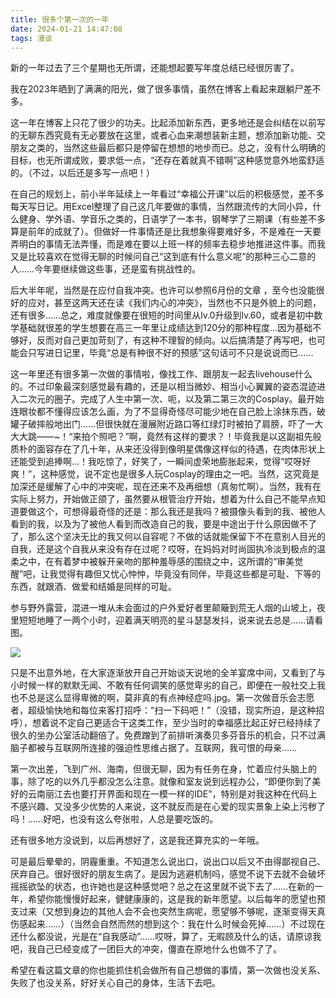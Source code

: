 ```yaml
---
title: 很多个第一次的一年
date: 2024-01-21 14:47:08
tags: 漫谈 
---
```


新的一年过去了三个星期也无所谓，还能想起要写年度总结已经很厉害了。

<!-- more -->

我在2023年晒到了满满的阳光，做了很多事情，虽然在博客上看起来跟躺尸差不多。

这一年在博客上只花了很少的功夫。比起添加新东西，更多地还是会纠结在以前写的无聊东西究竟有无必要放在这里，或者心血来潮想装新主题，想添加新功能、交朋友之类的，当然这些最后都只是停留在想想的地步而已。总之，没有什么明确的目标，也无所谓成败，要求低一点，“还存在着就真不错啊”这种感觉意外地蛮舒适的。（不过，以后还是多写一点吧！）

在自己的规划上，前小半年延续上一年看过“幸福公开课”以后的积极感觉，差不多每天写日记。用Excel整理了自己这几年要做的事情，当然跟流传的大同小异，什么健身、学外语、学音乐之类的，日语学了一本书，钢琴学了三期课（有些差不多算是前年的成就了）。但做好一件事情还是比我想象得要难好多，不是难在一天要弄明白的事情无法弄懂，而是难在要以上班一样的频率去稳步地推进这件事。而我又是比较喜欢在觉得无聊的时候问自己“这到底有什么意义呢”的那种三心二意的人……今年要继续做这些事，还是蛮有挑战性的。

后大半年呢，当然是在应付自我冲突。也许可以参照6月份的文章 ，至今也没能很好的应对，甚至这两天还在读《我们内心的冲突》，当然也不只是外貌上的问题，还有很多……总之，难度就像要在很短的时间里从lv.0升级到lv.60，或者是初中数学基础就很差的学生想要在高三一年里让成绩达到120分的那种程度…因为基础不够好，反而对自己更加苛刻了，有这种不理智的倾向。以后搞清楚了再写吧，也可能会只写进日记里，毕竟“总是有种很不好的预感”这句话可不只是说说而已……

这一年里还有很多第一次做的事情啦，像找工作、跟朋友一起去livehouse什么的。不过印象最深刻感觉最有趣的，还是以相当微妙、相当小心翼翼的姿态混迹进入二次元的圈子。完成了人生中第一次、呃，以及第二第三次的Cosplay。最开始连眼妆都不懂得应该怎么画，为了不显得奇怪尽可能少地在自己脸上涂抹东西，破罐子破摔般地出门……但很快就在漫展附近路口等红绿灯时被拍了肩膀，吓了一大大大跳——~！“来拍个照吧？”啊，竟然有这样的要求？！毕竟我是以这副祖先般质朴的面容存在了几十年，从来还没得到像明星偶像这样似的待遇，在肉体形状上还能受到追捧啊…！我吃惊了，好笑了，一瞬间虚荣地膨胀起来，觉得“哎呀好爽！”，这种感觉，说不定也是很多人玩Cosplay的理由之一吧。当然，这究竟是加深还是缓解了心中的冲突呢，现在还来不及再细想（真匆忙啊）。当然，我有在实际上努力，开始做正颌了，虽然要从根管治疗开始，想着为什么自己不能早点知道要做这个，可想得最奇怪的还是：那么我还是我吗？被摄像头看到的我、被他人看到的我，以及为了被他人看到而改造自己的我，要是中途出于什么原因做不了了，那么这个坚决无比的我又何以自容呢？不做的话就能保留下不在意别人目光的自我，还是这个自我从来没有存在过呢？哎呀，在妈妈对时尚固执冷淡到极点的温柔之中，在有着梦中被躲开亲吻的那种羞辱感的围绕之中，这所谓的“审美觉醒”吧，让我觉得有趣但又忧心忡忡，毕竟没有同伴，毕竟这些都是可耻、下等的东西，就跟酒、做爱和结婚是同样的可耻。

参与野外露营，混进一堆从未会面过的户外爱好者里颠簸到荒无人烟的山坡上，夜里短短地睡了一两个小时，迎着满天明亮的星斗瑟瑟发抖，说来说去总是……请看图。

![](camp1.jpg)

只是不出意外地，在大家逐渐放开自己开始谈天说地的全羊宴席中间，又看到了与小时候一样的默默无闻、不敢有任何调笑的感觉卑劣的自己，即便在一般社交上我也不总是这么显得卑微的啊，莫非真的有点神经症吗.jpg。第一次做音乐会志愿者，超级愉快地和每位来客打招呼：“扫一下码吧！”（没错，现实所迫，是这种招呼），想着说不定自己更适合干这类工作，至少当时的幸福感比起正好已经持续了很久的坐办公室活动翻倍了。免费蹭到了前排听演奏贝多芬音乐的机会，只不过满脑子都被与互联网所连接的强迫性思维占据了。互联网，我可恨的母亲……

第一次出差，飞到广州、海南，但很无聊，因为有任务在身，忙着应付头脑上的事，除了吃的以外几乎都没怎么注意。就像和室友说到远程办公，“即便你到了美好的云南丽江去也要打开界面和现在一模一样的IDE”，特别是对我这种在代码上不感兴趣、又没多少优势的人来说，这不就反而是在心爱的现实景象上染上污秽了吗！……好吧，也没有这么夸张啦，人总是要吃饭的。

还有很多地方没说到，以后再想好了，这是我还算充实的一年哦。

可是最后晕晕的，阴霾重重。不知道怎么说出口，说出口以后又不由得鄙视自己、厌弃自己。很好很好的朋友生病了。是因为逃避机制吗，感觉不说下去就不会破坏摇摇欲坠的状态，也许她也是这种感觉吧？总之在这里就不说下去了……在新的一年，希望你能慢慢好起来，健健康康的，这是我的新年愿望。以后每年的愿望也预支过来（又想到身边的其他人会不会也突然生病呢，愿望够不够呢，逐渐变得天真伤感起来……）（当然会自然而然的想到这个：我在什么时候会死掉……）不过现在还什么都没说，光是在“自我感动”……哎呀，算了，无暇顾及什么的话，请原谅我吧，我自己已经变成了一团巨大的冲突，僵直在原地什么也做不了了。

希望在看这篇文章的你也能抓住机会做所有自己想做的事情，第一次做也没关系、失败了也没关系，好好关心自己的身体，生活下去吧。

